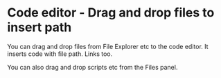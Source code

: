 # Code editor - Drag and drop files to insert path

You can drag and drop files from File Explorer etc to the code editor. It inserts code with file path. Links too.

You can also drag and drop scripts etc from the Files panel.